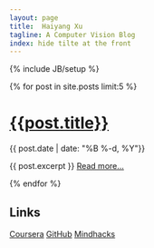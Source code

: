 ```yaml
---
layout: page
title:  Haiyang Xu	
tagline: A Computer Vision Blog
index: hide tilte at the front 
---
```

{% include JB/setup %}



{% for post in site.posts limit:5 %}

 <h1 class="title"> <a class="title-link" href="{{ post.url }}">{{post.title}} </a> </h1>

<div class="date emphnext">{{ post.date | date: "%B %-d, %Y"}}
</div>

<p>{{ post.excerpt }}  <a href="{{ post.url }}">Read more...</a> </p>

{% endfor %}


## Links
[Coursera][coursera]   [GitHub][github]  [Mindhacks][mindhacks]





[coursera]: https://www.coursera.org
[github]: https://www.github.com 
[mindhacks]: https://mindhacks.cn



